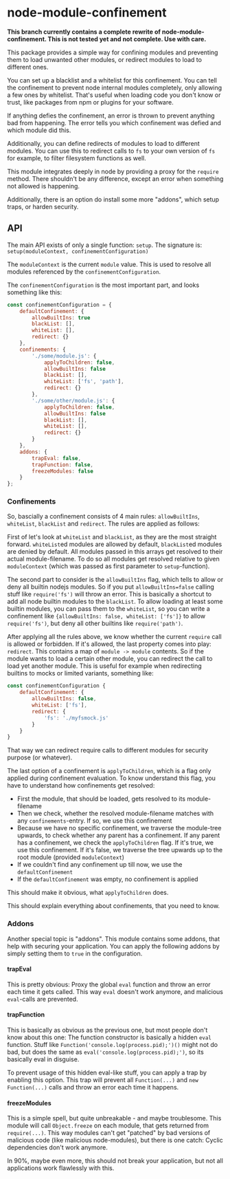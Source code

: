 # node-module-confinement

**This branch currently contains a complete rewrite of node-module-confinement. This is not tested yet and not complete. Use with care.**

This package provides a simple way for confining modules and preventing them to load unwanted other modules,
or redirect modules to load to different ones.

You can set up a blacklist and a whitelist for this confinement. You can tell the confinement to prevent node
internal modules completely, only allowing a few ones by whitelist. That's useful when loading code you don't
know or trust, like packages from npm or plugins for your software.

If anything defies the confinement, an error is thrown to prevent anything bad from happening. The error tells
you which confinement was defied and which module did this.

Additionally, you can define redirects of modules to load to different modules. You can use this to redirect
calls to `fs` to your own version of `fs` for example, to filter filesystem functions as well.

This module integrates deeply in node by providing a proxy for the `require` method. There shouldn't be any
difference, except an error when something not allowed is happening.

Additionally, there is an option do install some more "addons", which setup traps, or harden security.

## API

The main API exists of only a single function: `setup`. The signature is: `setup(moduleContext, confinementConfiguration)`

The `moduleContext` is the current `module` value. This is used to resolve all modules referenced by the
`confinementConfiguration`.

The `confinementConfiguration` is the most important part, and looks something like this:

```js
const confinementConfiguration = {
    defaultConfinement: {
        allowBuiltIns: true
        blackList: [],
        whiteList: [],
        redirect: {}
    },
    confinements: {
        './some/module.js': {
            applyToChildren: false,
            allowBuiltIns: false
            blackList: [],
            whiteList: ['fs', 'path'],
            redirect: {}
        },
        './some/other/module.js': {
            applyToChildren: false,
            allowBuiltIns: false
            blackList: [],
            whiteList: [],
            redirect: {}
        }
    },
    addons: {
        trapEval: false,
        trapFunction: false,
        freezeModules: false
    }
};
```

### Confinements

So, bascially a confinement consists of 4 main rules: `allowBuiltIns`, `whiteList`, `blackList` and `redirect`. The rules are applied as follows:

First of let's look at `whiteList` and `blackList`, as they are the most straight forward. `whiteList`ed modules are allowed by
default, `blackList`ed modules are denied by default. All modules passed in this arrays get resolved to their actual module-filename.
To do so all modules get resolved relative to given `moduleContext` (which was passed as first parameter to `setup`-function).

The second part to consider is the `allowBuiltIns` flag, which tells to allow or deny all builtin nodejs modules. So if you put `allowBuiltIns=false`
calling stuff like `require('fs')` will throw an error. This is basically a shortcut to add all node builtin modules to the `blackList`. To allow
loading at least some builtin modules, you can pass them to the `whiteList`, so you can write a confinement like `{allowBuiltIns: false, whiteList: ['fs']}`
to allow `require('fs')`, but deny all other builtins like `require('path')`.

After applying all the rules above, we know whether the current `require` call is allowed or forbidden. If it's allowed, the last property comes into
play: `redirect`. This contains a map of `module -> module` contents. So if the module wants to load a certain other module, you can redirect the call to
load yet another module. This is useful for example when redirecting builtins to mocks or limited variants, something like:

```js
const confinementConfiguration {
    defaultConfinement: {
        allowBuiltIns: false,
        whiteList: ['fs'],
        redirect: {
            'fs': './myfsmock.js'
        }
    }
}
```

That way we can redirect require calls to different modules for security purpose (or whatever).

The last option of a confinement is `applyToChildren`, which is a flag only applied during confinement evaluation. To know understand
this flag, you have to understand how confinements get resolved:

* First the module, that should be loaded, gets resolved to its module-filename
* Then we check, whether the resolved module-filename matches with any `confinements`-entry. If so, we use this confinement
* Because we have no specific confinement, we traverse the module-tree upwards, to check whether any parent has a confinement.
If any parent has a confinement, we check the `applyToChildren` flag. If it's true, we use this confinement. If it's false,
we traverse the tree upwards up to the root module (provided `moduleContext`)
* If we couldn't find any confinement up till now, we use the `defaultConfinement`
* If the `defaultConfinement` was empty, no confinement is applied

This should make it obvious, what `applyToChildren` does.

This should explain everything about confinements, that you need to know.

### Addons

Another special topic is "addons". This module contains some addons, that help with securing your application. You can apply the
following addons by simply setting them to `true` in the configuration.

#### trapEval

This is pretty obvious: Proxy the global `eval` function and throw an error each time it gets called. This way `eval` doesn't work
anymore, and malicious `eval`-calls are prevented.

#### trapFunction

This is basically as obvious as the previous one, but most people don't know about this one: The function constructor is basically
a hidden `eval` function. Stuff like `Function('console.log(process.pid);')()` might not do bad, but does the same as
`eval('console.log(process.pid);')`, so its basically eval in disguise.

To prevent usage of this hidden eval-like stuff, you can apply a trap by enabling this option. This trap will prevent all `Function(...)`
and `new Function(...)` calls and throw an error each time it happens.

#### freezeModules

This is a simple spell, but quite unbreakable - and maybe troublesome. This module will call `Object.freeze` on each module,
that gets returned from `require(...)`. This way modules can't get "patched" by bad versions of malicious code (like malicious
node-modules), but there is one catch: Cyclic dependencies don't work anymore.

In 90%, maybe even more, this should not break your application, but not all applications work flawlessly with this.
